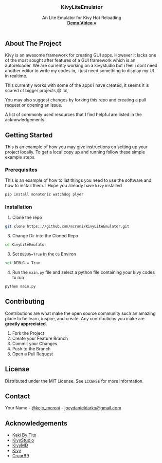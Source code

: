 <!--
*** Thanks for checking out this README Template. If you have a suggestion that would
*** make this better, please fork the repo and create a pull request or simply open
*** an issue with the tag "enhancement".
*** Thanks again! Now go create something AMAZING! :D
-->






<!-- PROJECT LOGO -->
<br />


  <h3 align="center">KivyLiteEmulator</h3>

  <p align="center">
    An Lite Emulator for Kivy Hot Reloading
    <br />
    <a href="https://youtu.be/DIrewMibLAc"><strong>Demo Video »</strong></a>
    <br />
    <br />
 
   
</p>







<!-- ABOUT THE PROJECT -->
## About The Project

Kivy is an awesome framework for creating GUI apps. However it lacks one of the most sought after features of a GUI framework which is an 
autoreloader. We are currently working on a kivystudio but i feel i dont need another editor to write my codes in, i just need something
to display my UI in realtime.

This currently works with some of the apps i have created, it seems it is scared of bigger projects,:smile: lol,

You may also suggest changes by forking this repo and creating a pull request or opening an issue.

A list of commonly used resources that I find helpful are listed in the acknowledgements.




<!-- GETTING STARTED -->
## Getting Started

This is an example of how you may give instructions on setting up your project locally.
To get a local copy up and running follow these simple example steps.

### Prerequisites

This is an example of how to list things you need to use the software and how to install them.  I Hope you already have `kivy` installed

```sh
pip install monotonic watchdog plyer
```

### Installation


1. Clone the repo
```sh
git clone https:://github.com/mcroni/KivyLiteEmulator.git
```
3. Change Dir into the Cloned Repo
```sh
cd KivyLiteEmulator
```
3. Set `DEBUG=True` in the `OS` Environ
```sh
set DEBUG = True
```
4. Run the `main.py` file and select a python file containing your kivy codes to run
```sh
python main.py
```





<!-- CONTRIBUTING -->
## Contributing

Contributions are what make the open source community such an amazing place to be learn, inspire, and create. Any contributions you make are **greatly appreciated**.

1. Fork the Project
2. Create your Feature Branch 
3. Commit your Changes 
4. Push to the Branch 
5. Open a Pull Request



<!-- LICENSE -->
## License

Distributed under the MIT License. See `LICENSE` for more information.



<!-- CONTACT -->
## Contact

Your Name - [@kojo_mcroni](https://twitter.com/kojo_mcroni) - joeydanieldarko@gmail.com



<!-- ACKNOWLEDGEMENTS -->
## Acknowledgements
* [Kaki By Tito](https://github.com/tito/kaki)
* [KivyStudio](https://github.com/avour/kivystudio)
* [KivyMD](https://github.com/HeaTTheatR/KivyMD)
* [Kivy](https://kivy.org)
* [Cruor99](https://github.com/cruor99)






